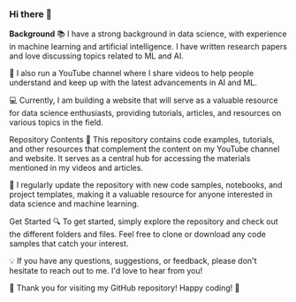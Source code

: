 ### Hi there 👋


<b>Background</b>
📚 I have a strong background in data science, with experience in machine learning and artificial intelligence. I have written research papers and love discussing topics related to ML and AI.

🎥 I also run a YouTube channel where I share videos to help people understand and keep up with the latest advancements in AI and ML.

💻 Currently, I am building a website that will serve as a valuable resource for data science enthusiasts, providing tutorials, articles, and resources on various topics in the field.

Repository Contents
📂 This repository contains code examples, tutorials, and other resources that complement the content on my YouTube channel and website. It serves as a central hub for accessing the materials mentioned in my videos and articles.

🔄 I regularly update the repository with new code samples, notebooks, and project templates, making it a valuable resource for anyone interested in data science and machine learning.

Get Started
🔍 To get started, simply explore the repository and check out the different folders and files. Feel free to clone or download any code samples that catch your interest.

💡 If you have any questions, suggestions, or feedback, please don't hesitate to reach out to me. I'd love to hear from you!

🌟 Thank you for visiting my GitHub repository! Happy coding! 🚀
